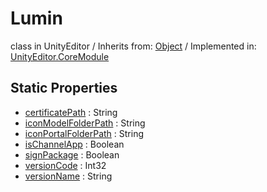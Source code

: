 # Lumin
class in UnityEditor
 / Inherits from: <a href="https://docs.unity3d.com/6000.2/Documentation/ScriptReference/Object.html">Object</a> / Implemented in: <a href="https://docs.unity3d.com/6000.2/Documentation/ScriptReference/UnityEditor.CoreModule.html">UnityEditor.CoreModule</a>

## Static Properties
- <a href="https://docs.unity3d.com/6000.2/Documentation/ScriptReference/Lumin-certificatePath.html">certificatePath</a> : String
- <a href="https://docs.unity3d.com/6000.2/Documentation/ScriptReference/Lumin-iconModelFolderPath.html">iconModelFolderPath</a> : String
- <a href="https://docs.unity3d.com/6000.2/Documentation/ScriptReference/Lumin-iconPortalFolderPath.html">iconPortalFolderPath</a> : String
- <a href="https://docs.unity3d.com/6000.2/Documentation/ScriptReference/Lumin-isChannelApp.html">isChannelApp</a> : Boolean
- <a href="https://docs.unity3d.com/6000.2/Documentation/ScriptReference/Lumin-signPackage.html">signPackage</a> : Boolean
- <a href="https://docs.unity3d.com/6000.2/Documentation/ScriptReference/Lumin-versionCode.html">versionCode</a> : Int32
- <a href="https://docs.unity3d.com/6000.2/Documentation/ScriptReference/Lumin-versionName.html">versionName</a> : String
